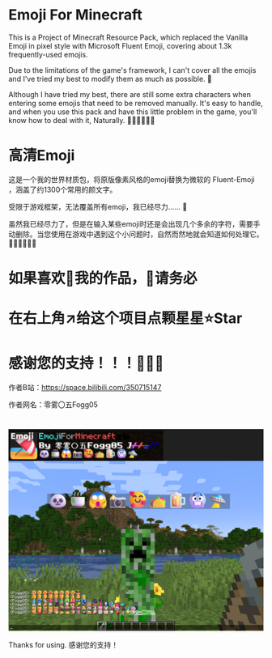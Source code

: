 # Emoji For Minecraft

This is a Project of Minecraft Resource Pack, which replaced the Vanilla Emoji in pixel style with Microsoft Fluent Emoji, covering about 1.3k frequently-used emojis.

Due to the limitations of the game's framework, I can't cover all the emojis and I've tried my best to modify them as much as possible. 🫠

Although I have tried my best, there are still some extra characters when entering some emojis that need to be removed manually. It's easy to handle, and when you use this pack and have this little problem in the game, you'll know how to deal with it, Naturally. 😶‍🌫️😶‍🌫️😶‍🌫️

# 高清Emoji

这是一个我的世界材质包，将原版像素风格的emoji替换为微软的 Fluent-Emoji ，涵盖了约1300个常用的颜文字。

受限于游戏框架，无法覆盖所有emoji，我已经尽力…… 🫠

虽然我已经尽力了，但是在输入某些emoji时还是会出现几个多余的字符，需要手动删除。当您使用在游戏中遇到这个小问题时，自然而然地就会知道如何处理它。😶‍🌫️😶‍🌫️😶‍🌫️

# 如果喜欢🥰我的作品，🙏请务必
# 在右上角↗️给这个项目点颗星星⭐Star
# 感谢您的支持！！！🤩🤩🤩

作者B站：https://space.bilibili.com/350715147

作者网名：零雾〇五Fogg05

# 
![image](demo.png)

Thanks for using.
感谢您的支持！

